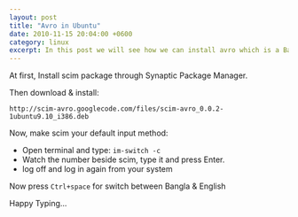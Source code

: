 ```yaml
---
layout: post
title: "Avro in Ubuntu"
date: 2010-11-15 20:04:00 +0600
category: linux
excerpt: In this post we will see how we can install avro which is a Bangla typing software in ubuntu
---
```


At first, Install scim package through Synaptic Package Manager.

Then download & install:

```text
http://scim-avro.googlecode.com/files/scim-avro_0.0.2-1ubuntu9.10_i386.deb
```

Now, make scim your default input method:

* Open terminal and type: `im-switch -c`
* Watch the number beside scim, type it and press Enter.
* log off and log in again from your system

Now press `Ctrl+space` for switch between Bangla & English

Happy Typing...
